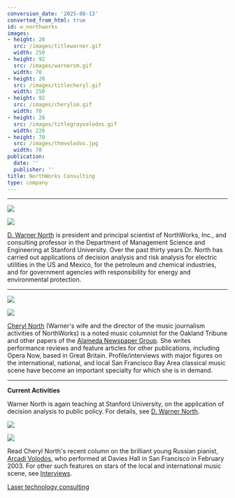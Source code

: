```yaml
---
conversion_date: '2025-08-13'
converted_from_html: true
id: w_northworks
images:
- height: 28
  src: /images/titlewarner.gif
  width: 250
- height: 92
  src: /images/warnersm.gif
  width: 70
- height: 28
  src: /images/titlecheryl.gif
  width: 250
- height: 92
  src: /images/cherylsm.gif
  width: 70
- height: 28
  src: /images/titlegrayvolodos.gif
  width: 220
- height: 70
  src: /images/thmvolodos.jpg
  width: 70
publication:
  date: ''
  publisher: ''
title: NorthWorks Consulting
type: company
---
```


***

![](/images/titlewarner.gif)

![](/images/warnersm.gif)

[D. Warner North](w-main) is president and principal scientist of NorthWorks, Inc., and consulting professor in the Department of Management Science and Engineering at Stanford University. Over the past thirty years Dr. North has carried out applications of decision analysis and risk analysis for electric utilities in the US and Mexico, for the petroleum and chemical industries, and for government agencies with responsibility for energy and environmental protection.

***

![](/images/titlecheryl.gif)

![](/images/cherylsm.gif)

[Cheryl North](c-main) (Warner's wife and the director of the music journalism activities of NorthWorks) is a noted music columnist for the Oakland Tribune and other papers of the [Alameda Newspaper Group](http://www.insidebayarea.com). She writes performance reviews and feature articles for other publications, including Opera Now, based in Great Britain. Profile/interviews with major figures on the international, national, and local San Francisco Bay Area classical music scene have become an important specialty for which she is in demand.

***

**Current Activities**

Warner North is again teaching at Stanford University, on the application of decision analysis to public policy. For details, see [D. Warner North](w-main).

![](/images/titlegrayvolodos.gif)

![](/images/thmvolodos.jpg)

Read Cheryl North's recent column on the brilliant young Russian pianist, [Arcadi Volodos](c-volodos), who performed at Davies Hall in San Francisco in February 2003. For other such features on stars of the local and international music scene, see [Interviews](c-interviews).

[Laser technology consulting](/w_laser.htm)